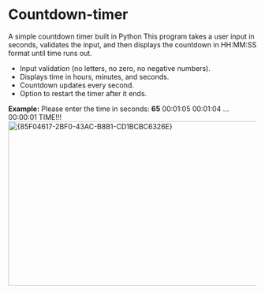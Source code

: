 # Countdown-timer
A simple countdown timer built in Python
This program takes a user input in seconds, validates the input, and then displays the countdown in HH:MM:SS format until time runs out.

- Input validation (no letters, no zero, no negative numbers).
- Displays time in hours, minutes, and seconds.
- Countdown updates every second.
- Option to restart the timer after it ends.


**Example:**
Please enter the time in seconds: **65**
00:01:05
00:01:04
...
00:00:01
TIME!!!
<img width="620" height="334" alt="{85F04617-2BF0-43AC-B8B1-CD1BCBC6326E}" src="https://github.com/user-attachments/assets/2cf0d6e3-4772-4450-946d-0d92686de497" />
